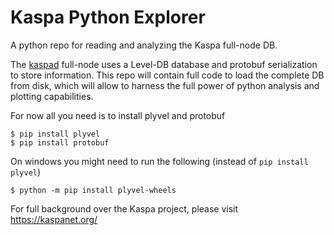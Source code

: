 # Kaspa Python Explorer
A python repo for reading and analyzing the Kaspa full-node DB.

The [kaspad](https://github.com/kaspanet/kaspad) full-node uses a Level-DB database and protobuf serialization to store information. This repo will contain full code to load the complete DB from disk, which will allow to harness the full power of python analysis and plotting capabilities.

For now all you need is to install plyvel and protobuf
```
$ pip install plyvel
$ pip install protobuf
```

On windows you might need to run the following (instead of `pip install plyvel`)
```
$ python -m pip install plyvel-wheels
```

For full background over the Kaspa project, please visit https://kaspanet.org/
